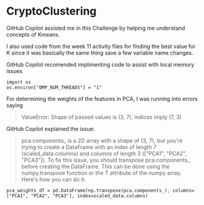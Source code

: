 # CryptoClustering 

GitHub Copilot assisted me in this Challenge by helping me understand concepts of Kmeans. 

I also used code from the week 11 activity files for finding the best value for K since it was basically the same thing save a few variable name changes. 

GitHub Copilot recomended implimenting code to assist with local memory issues

```
import os
os.environ["OMP_NUM_THREADS"] = "1"
```

For determining the weights of the features in PCA, I was running into errors saying 
>ValueError: Shape of passed values is (3, 7), indices imply (7, 3)

GitHub Copilot explained the issue: 
> pca.components_ is a 2D array with a shape of (3, 7), but you're trying to create a DataFrame with an index of length 7 (scaled_data.columns) and columns of length 3 (["PCA1", "PCA2", "PCA3"]).
> To fix this issue, you should transpose pca.components_ before creating the DataFrame. This can be done using the numpy.transpose function or the T attribute of the numpy array. Here's how you can do it:
```
pca_weights_df = pd.DataFrame(np.transpose(pca.components_), columns=["PCA1", "PCA2", "PCA3"], index=scaled_data.columns)
```
